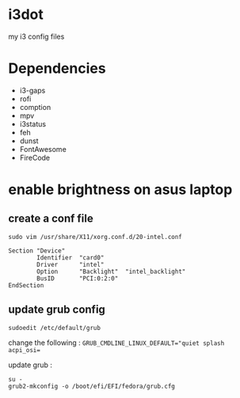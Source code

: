 # i3dot
my i3 config files

# Dependencies

- i3-gaps
- rofi
- comption
- mpv
- i3status
- feh
- dunst
- FontAwesome
- FireCode

# enable brightness on asus laptop

## create a conf file

```
sudo vim /usr/share/X11/xorg.conf.d/20-intel.conf
```

```
Section "Device"
        Identifier  "card0"
        Driver      "intel"
        Option      "Backlight"  "intel_backlight"
        BusID       "PCI:0:2:0"
EndSection
```

## update grub config

```
sudoedit /etc/default/grub
```

change the following :
`GRUB_CMDLINE_LINUX_DEFAULT="quiet splash acpi_osi=`

update grub :
```
su -
grub2-mkconfig -o /boot/efi/EFI/fedora/grub.cfg
```
